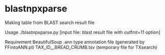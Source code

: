 # blastnpxparse
Making table from BLAST search result file

Usage
  ./blastnpxparse.py [input file: blast result file with outfmt=11 option]

Requirement
  BeautifulSoup
  .ann type annotation file (generated by FFintoANN.pl)
  TAX_ID__BREAD_CRUMB.tsv (temporary file for TXsearch)

